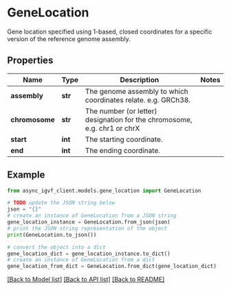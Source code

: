 # GeneLocation

Gene location specified using 1-based, closed coordinates for a specific version of the reference genome assembly.

## Properties

Name | Type | Description | Notes
------------ | ------------- | ------------- | -------------
**assembly** | **str** | The genome assembly to which coordinates relate. e.g. GRCh38. | 
**chromosome** | **str** | The number (or letter) designation for the chromosome, e.g. chr1 or chrX | 
**start** | **int** | The starting coordinate. | 
**end** | **int** | The ending coordinate. | 

## Example

```python
from async_igvf_client.models.gene_location import GeneLocation

# TODO update the JSON string below
json = "{}"
# create an instance of GeneLocation from a JSON string
gene_location_instance = GeneLocation.from_json(json)
# print the JSON string representation of the object
print(GeneLocation.to_json())

# convert the object into a dict
gene_location_dict = gene_location_instance.to_dict()
# create an instance of GeneLocation from a dict
gene_location_from_dict = GeneLocation.from_dict(gene_location_dict)
```
[[Back to Model list]](../README.md#documentation-for-models) [[Back to API list]](../README.md#documentation-for-api-endpoints) [[Back to README]](../README.md)


